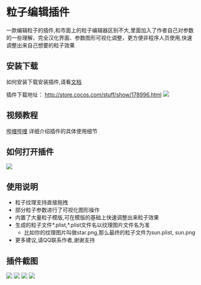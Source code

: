 # 粒子编辑插件

一款编辑粒子的插件,和市面上的粒子编辑器区别不大,里面加入了作者自己对参数的一些理解，完全汉化界面、参数图形可视化调整，更方便非程序人员使用,快速调整出来自己想要的粒子效果

## 安装下载
如何安装下载安装插件,请看[文档](../../tutorial/commonSense/index.md)

插件下载地址： http://store.cocos.com/stuff/show/178996.html
![](894f3f09.png)

## 视频教程
[哔哩哔哩](https://www.bilibili.com/video/av43854514/)
详细介绍插件的具体使用细节

## 如何打开插件
![](open.png)
## 使用说明
- 粒子纹理支持直接拖拽
- 部分粒子参数进行了可视化图形操作
- 内置了大量粒子模版,可在模版的基础上快速调整出来粒子效果
- 生成的粒子文件*.plist,*.plist文件名以纹理图片文件名为准
    - 比如你的纹理图片叫做star.png,那么最终的粒子文件为sun.plist, sun.png
- 更多建议,请QQ联系作者,谢谢支持    


## 插件截图
![](../../assets/particle/1.png)
![](../../assets/particle/2.png)
![](../../assets/particle/3.png)
![](../../assets/particle/4.png)
